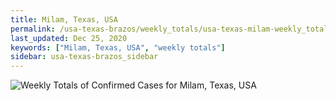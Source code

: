 ```yaml
---
title: Milam, Texas, USA
permalink: /usa-texas-brazos/weekly_totals/usa-texas-milam-weekly_totals.html
last_updated: Dec 25, 2020
keywords: ["Milam, Texas, USA", "weekly totals"]
sidebar: usa-texas-brazos_sidebar
---
```


![Weekly Totals of Confirmed Cases for Milam, Texas, USA](/covid_tracker/images/graphs/usa-texas-milam-weekly_totals_graph.png)
